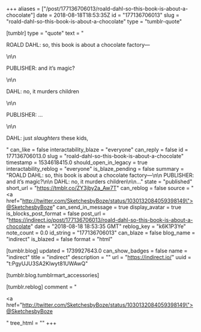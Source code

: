 +++
aliases = ["/post/177136706013/roald-dahl-so-this-book-is-about-a-chocolate"]
date = 2018-08-18T18:53:35Z
id = "177136706013"
slug = "roald-dahl-so-this-book-is-about-a-chocolate"
type = "tumblr-quote"

[tumblr]
type = "quote"
text = "<p>ROALD DAHL: so, this book is about a chocolate factory—</p>\n\n<p>PUBLISHER: and it’s magic?</p>\n\n<p>DAHL: no, it murders children</p>\n\n<p>PUBLISHER: … </p>\n\n<p>DAHL: just *slaughters* these kids,</p>"
can_like = false
interactability_blaze = "everyone"
can_reply = false
id = 177136706013.0
slug = "roald-dahl-so-this-book-is-about-a-chocolate"
timestamp = 1534618415.0
should_open_in_legacy = true
interactability_reblog = "everyone"
is_blaze_pending = false
summary = "ROALD DAHL: so, this book is about a chocolate factory—\n\n PUBLISHER: and it’s magic?\n\n DAHL: no, it murders children\n\n..."
state = "published"
short_url = "https://tmblr.co/ZY3jby2a_Aw7T"
can_reblog = false
source = "<a href=\"http://twitter.com/SketchesbyBoze/status/1030132084059398149\">@SketchesbyBoze</a>"
can_send_in_message = true
display_avatar = true
is_blocks_post_format = false
post_url = "https://indirect.io/post/177136706013/roald-dahl-so-this-book-is-about-a-chocolate"
date = "2018-08-18 18:53:35 GMT"
reblog_key = "k6K1P3Ye"
note_count = 0.0
id_string = "177136706013"
can_blaze = false
blog_name = "indirect"
is_blazed = false
format = "html"

[tumblr.blog]
updated = 1739927643.0
can_show_badges = false
name = "indirect"
title = "indirect"
description = ""
url = "https://indirect.io/"
uuid = "t:PgyUJU3SA2Klwyt81UWAwQ"

[tumblr.blog.tumblrmart_accessories]

[tumblr.reblog]
comment = "<p><a href=\"http://twitter.com/SketchesbyBoze/status/1030132084059398149\">@SketchesbyBoze</a></p>"
tree_html = ""
+++
